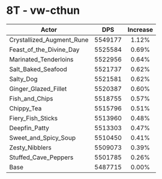 # 8T - vw-cthun
| Actor | DPS | Increase |
|---|:---:|:---:|
|Crystallized_Augment_Rune|5549177|1.12%|
|Feast_of_the_Divine_Day|5525584|0.69%|
|Marinated_Tenderloins|5522956|0.64%|
|Salt_Baked_Seafood|5521737|0.62%|
|Salty_Dog|5521581|0.62%|
|Ginger_Glazed_Fillet|5520387|0.60%|
|Fish_and_Chips|5518755|0.57%|
|Chippy_Tea|5515796|0.51%|
|Fiery_Fish_Sticks|5513960|0.48%|
|Deepfin_Patty|5513303|0.47%|
|Sweet_and_Spicy_Soup|5510450|0.41%|
|Zesty_Nibblers|5509073|0.39%|
|Stuffed_Cave_Peppers|5501785|0.26%|
|Base|5487715|0.00%|
